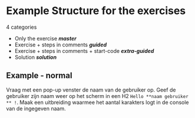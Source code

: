 # Example Structure for the exercises

4 categories

- Only the exercise ***master***
- Exercise + steps in comments ***guided***
- Exercise + steps in comments + start-code ***extra-guided***
- Solution ***solution***


Example - normal
-------
Vraag met een pop-up venster de naam van de gebruiker op. Geef de gebruiker zijn naam weer op het scherm in een H2 ``` Hello **naam gebruiker ** ! ```.
Maak een uitbreiding waarmee het aantal karakters logt in de console van de ingegeven naam. 